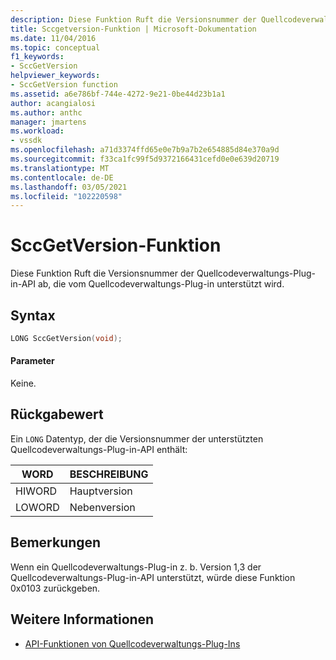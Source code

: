 ```yaml
---
description: Diese Funktion Ruft die Versionsnummer der Quellcodeverwaltungs-Plug-in-API ab, die vom Quellcodeverwaltungs-Plug-in unterstützt wird.
title: Sccgetversion-Funktion | Microsoft-Dokumentation
ms.date: 11/04/2016
ms.topic: conceptual
f1_keywords:
- SccGetVersion
helpviewer_keywords:
- SccGetVersion function
ms.assetid: a6e786bf-744e-4272-9e21-0be44d23b1a1
author: acangialosi
ms.author: anthc
manager: jmartens
ms.workload:
- vssdk
ms.openlocfilehash: a71d3374ffd65e0e7b9a7b2e654885d84e370a9d
ms.sourcegitcommit: f33ca1fc99f5d9372166431cefd0e0e639d20719
ms.translationtype: MT
ms.contentlocale: de-DE
ms.lasthandoff: 03/05/2021
ms.locfileid: "102220598"
---
```

# <a name="sccgetversion-function"></a>SccGetVersion-Funktion
Diese Funktion Ruft die Versionsnummer der Quellcodeverwaltungs-Plug-in-API ab, die vom Quellcodeverwaltungs-Plug-in unterstützt wird.

## <a name="syntax"></a>Syntax

```cpp
LONG SccGetVersion(void);
```

#### <a name="parameters"></a>Parameter
 Keine.

## <a name="return-value"></a>Rückgabewert
 Ein `LONG` Datentyp, der die Versionsnummer der unterstützten Quellcodeverwaltungs-Plug-in-API enthält:

|WORD|BESCHREIBUNG|
|----------|-----------------|
|HIWORD|Hauptversion|
|LOWORD|Nebenversion|

## <a name="remarks"></a>Bemerkungen
 Wenn ein Quellcodeverwaltungs-Plug-in z. b. Version 1,3 der Quellcodeverwaltungs-Plug-in-API unterstützt, würde diese Funktion 0x0103 zurückgeben.

## <a name="see-also"></a>Weitere Informationen
- [API-Funktionen von Quellcodeverwaltungs-Plug-Ins](../extensibility/source-control-plug-in-api-functions.md)
